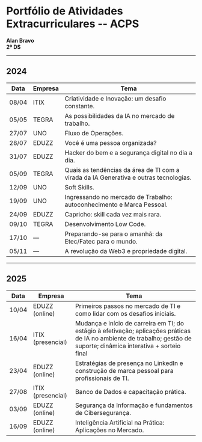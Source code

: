 # Portfólio de Atividades Extracurriculares -- ACPS

**Alan Bravo**  
**2º DS**

---

## 2024

| Data       | Empresa    | Tema                                                                 |
|------------|------------|----------------------------------------------------------------------|
| 08/04      | ITIX       | Criatividade e Inovação: um desafio constante.                       |
| 05/05      | TEGRA      | As possibilidades da IA no mercado de trabalho.                      |
| 27/07      | UNO        | Fluxo de Operações.                                                  |
| 28/07      | EDUZZ      | Você é uma pessoa organizada?                                        |
| 31/07      | EDUZZ      | Hacker do bem e a segurança digital no dia a dia.                    |
| 05/09      | TEGRA      | Quais as tendências da área de TI com a virada da IA Generativa e outras tecnologias. |
| 12/09      | UNO        | Soft Skills.                                                         |
| 19/09      | UNO        | Ingressando no mercado de Trabalho: autoconhecimento e Marca Pessoal. |
| 24/09      | EDUZZ      | Capricho: skill cada vez mais rara.                                 |
| 09/10      | TEGRA      | Desenvolvimento Low Code.                                            |
| 17/10      | —          | Preparando-se para o amanhã: da Etec/Fatec para o mundo.             |
| 05/11      | —          | A revolução da Web3 e propriedade digital.                           |

---

## 2025

| Data       | Empresa         | Tema                                                                 |
|------------|-----------------|----------------------------------------------------------------------|
| 10/04      | EDUZZ (online)  | Primeiros passos no mercado de TI e como lidar com os desafios iniciais. |
| 16/04      | ITIX (presencial)| Mudança e início de carreira em TI; do estágio à efetivação; aplicações práticas de IA no ambiente de trabalho; gestão de suporte; dinâmica interativa + sorteio final |
| 23/04      | EDUZZ (online)  | Estratégias de presença no LinkedIn e construção de marca pessoal para profissionais de TI. |
| 27/08      | ITIX (presencial)| Banco de Dados e capacitação prática.                               |
| 03/09      | EDUZZ (online)  | Segurança da Informação e fundamentos de Cibersegurança.            |
| 16/09      | EDUZZ (online)  | Inteligência Artificial na Prática: Aplicações no Mercado.          |